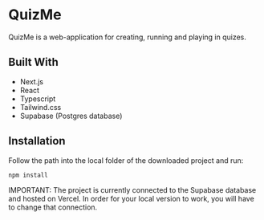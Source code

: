 # QuizMe

QuizMe is a web-application for creating, running and playing in quizes.

[Homepage]: https://github.com/karlo-kormanic/zavrsni_rad/tree/master/src/app/images/home.png "Homepage"

[Quiz Editor]: https://github.com/karlo-kormanic/zavrsni_rad/tree/master/src/app/images/quizEditor.png "Quiz Editor"

[Playing in the quiz]: https://github.com/karlo-kormanic/zavrsni_rad/tree/master/src/app/images/quizPlaying.png "Playing in the quiz"

[Leaderboard]: https://github.com/karlo-kormanic/zavrsni_rad/tree/master/src/app/images/scoreboard.png "Leaderboard"


## Built With

- Next.js
- React
- Typescript
- Tailwind.css
- Supabase (Postgres database)

## Installation

Follow the path into the local folder of the downloaded project and run:

```bash
npm install
```

IMPORTANT: The project is currently connected to the Supabase database and hosted on Vercel. In order for your local version to work, you will have to change that connection.

